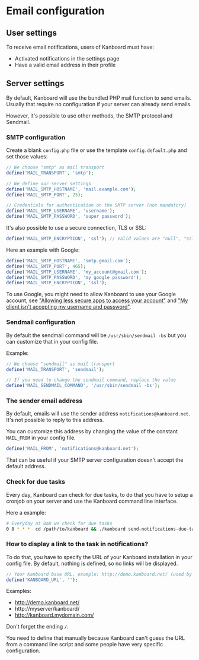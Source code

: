 Email configuration
===================

User settings
-------------

To receive email notifications, users of Kanboard must have:

- Activated notifications in the settings page
- Have a valid email address in their profile

Server settings
---------------

By default, Kanboard will use the bundled PHP mail function to send emails.
Usually that require no configuration if your server can already send emails.

However, it's possible to use other methods, the SMTP protocol and Sendmail.

### SMTP configuration

Create a blank `config.php` file or use the template `config.default.php` and set those values:

```php
// We choose "smtp" as mail transport
define('MAIL_TRANSPORT', 'smtp');

// We define our server settings
define('MAIL_SMTP_HOSTNAME', 'mail.example.com');
define('MAIL_SMTP_PORT', 25);

// Credentials for authentication on the SMTP server (not mandatory)
define('MAIL_SMTP_USERNAME', 'username');
define('MAIL_SMTP_PASSWORD', 'super password');
```

It's also possible to use a secure connection, TLS or SSL:

```php
define('MAIL_SMTP_ENCRYPTION', 'ssl'); // Valid values are "null", "ssl" or "tls"
```

Here an example with Google:

```php
define('MAIL_SMTP_HOSTNAME', 'smtp.gmail.com');
define('MAIL_SMTP_PORT', 465);
define('MAIL_SMTP_USERNAME', 'my_account@gmail.com');
define('MAIL_SMTP_PASSWORD', 'my google password');
define('MAIL_SMTP_ENCRYPTION', 'ssl');
```

To use Google, you might need to allow Kanboard to use your Google account, see ["Allowing less secure apps to access your account"](https://support.google.com/accounts/answer/6010255) and ["My client isn't accepting my username and password"](https://support.google.com/mail/answer/14257).

### Sendmail configuration

By default the sendmail command will be `/usr/sbin/sendmail -bs` but you can customize that in your config file.

Example:

```php
// We choose "sendmail" as mail transport
define('MAIL_TRANSPORT', 'sendmail');

// If you need to change the sendmail command, replace the value
define('MAIL_SENDMAIL_COMMAND', '/usr/sbin/sendmail -bs');
```

### The sender email address

By default, emails will use the sender address `notifications@kanboard.net`.
It's not possible to reply to this address.

You can customize this address by changing the value of the constant `MAIL_FROM` in your config file.

```php
define('MAIL_FROM', 'notifications@kanboard.net');
```

That can be useful if your SMTP server configuration doesn't accept the default address.


### Check for due tasks

Every day, Kanboard can check for due tasks, to do that you have to setup a cronjob on your server and use the Kanboard command line interface.

Here a example:

```bash
# Everyday at 8am we check for due tasks
0 8 * * *  cd /path/to/kanboard && ./kanboard send-notifications-due-tasks >/dev/null 2>&1
```

### How to display a link to the task in notifications?

To do that, you have to specify the URL of your Kanboard installation in your config file.
By default, nothing is defined, so no links will be displayed.

```php
// Your Kanboard base URL, example: http://demo.kanboard.net/ (used by email notifications or CLI scripts)
define('KANBOARD_URL', '');
```

Examples:

- http://demo.kanboard.net/
- http://myserver/kanboard/
- http://kanboard.mydomain.com/

Don't forget the ending `/`.

You need to define that manually because Kanboard can't guess the URL from a command line script and some people have very specific configuration.
